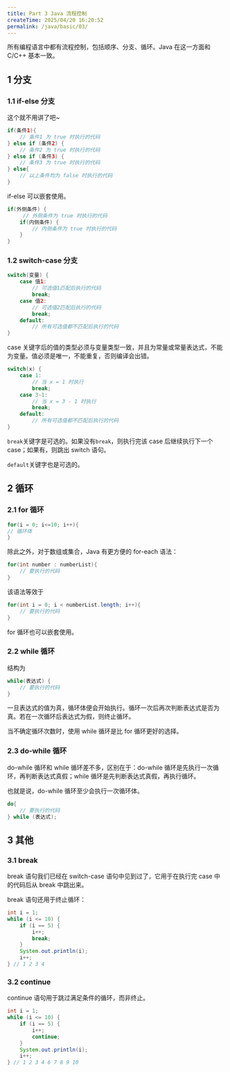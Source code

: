 ```yaml
---
title: Part 3 Java 流程控制
createTime: 2025/04/20 16:20:52
permalink: /java/basic/03/
---
```


所有编程语言中都有流程控制，包括顺序、分支、循环。Java 在这一方面和 C/C++ 基本一致。

## 1 分支

### 1.1 if-else 分支

这个就不用讲了吧~

```java
if(条件1){
    // 条件1 为 true 时执行的代码
} else if (条件2) {
    // 条件2 为 true 时执行的代码
} else if (条件3) {
    // 条件3 为 true 时执行的代码
} else{
    // 以上条件均为 false 时执行的代码
}
```

if-else 可以嵌套使用。

```java
if(外侧条件) {
     // 外侧条件为 true 时执行的代码
    if(内侧条件) {
        // 内侧条件为 true 时执行的代码
    }
}
```

### 1.2 switch-case 分支

```java
switch(变量) {
    case 值1:
        // 可选值1匹配后执行的代码
        break;
    case 值2:
        // 可选值2匹配后执行的代码
        break;
    default:
        // 所有可选值都不匹配后执行的代码
}
```

case 关键字后的值的类型必须与变量类型一致，并且为常量或常量表达式，不能为变量。值必须是唯一，不能重复，否则编译会出错。

```java
switch(x) {
    case 1:
        // 当 x = 1 时执行
        break;
    case 3-1:
        // 当 x = 3 - 1 时执行
        break;
    default:
        // 所有可选值都不匹配后执行的代码
}
```

`break`关键字是可选的。如果没有`break`，则执行完该 case 后继续执行下一个 case；如果有，则跳出 switch 语句。

`default`关键字也是可选的。

## 2 循环

### 2.1 for 循环

```java
for(i = 0; i<=10; i++){  
// 循环体
}
```

除此之外，对于数组或集合，Java 有更方便的 for-each 语法：

```java
for(int number : numberList){  
    // 要执行的代码
}
```

该语法等效于

```java
for(int i = 0; i < numberList.length; i++){
    // 要执行的代码
}
```

for 循环也可以嵌套使用。

### 2.2 while 循环

结构为

```java
while(表达式) {
    // 要执行的代码
}
```

一旦表达式的值为真，循环体便会开始执行。循环一次后再次判断表达式是否为真。若在一次循环后表达式为假，则终止循环。

当不确定循环次数时，使用 while 循环是比 for 循环更好的选择。

### 2.3 do-while 循环

do-while 循环和 while 循环差不多，区别在于：do-while 循环是先执行一次循环，再判断表达式真假；while 循环是先判断表达式真假，再执行循环。

也就是说，do-while 循环至少会执行一次循环体。

```java
do{
    // 要执行的代码
} while (表达式);
```

## 3 其他

### 3.1 break

break 语句我们已经在 switch-case 语句中见到过了，它用于在执行完 case 中的代码后从 break 中跳出来。

break 语句还用于终止循环：

```java
int i = 1;
while (i <= 10) {
    if (i == 5) {
        i++;
        break;
    }
    System.out.println(i);
    i++;
} // 1 2 3 4
```

### 3.2 continue

continue 语句用于跳过满足条件的循环，而非终止。

```java
int i = 1;
while (i <= 10) {
    if (i == 5) {
        i++;
        continue;
    }
    System.out.println(i);
    i++;
} // 1 2 3 4 6 7 8 9 10
```